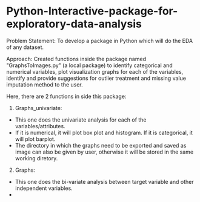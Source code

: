 # Python-Interactive-package-for-exploratory-data-analysis

Problem Statement: To develop a package in Python which will do the EDA of any dataset.

Approach: Created functions inside the package named "GraphsToImages.py" (a local package) to identify categorical
and numerical variables, plot visualization graphs for each of the
variables, identify and provide suggestions for outlier treatment and
missing value imputation method to the user.

Here, there are 2 functions in side this package:
1. Graphs_univariate:
 - This one does the univariate analysis for each of the variables/attributes. 
 - If it is numerical, it will plot box plot and histogram.  If it is categorical, it will plot barplot. 
 - The directory in which the graphs need to be exported and saved as image can also be given by user, otherwise it will be stored in the same working diretory.

2. Graphs:
 - This one does the bi-variate analysis between target variable and other independent variables.
 - 


